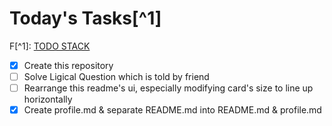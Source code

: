 # Today's Tasks[^1]

F[^1]: [TODO STACK](index.md)

- [x] Create this repository
- [ ] Solve Ligical Question which is told by friend
- [ ] Rearrange this readme's ui, especially modifying card's size to line up horizontally
- [x] Create profile.md & separate README.md into README.md & profile.md
